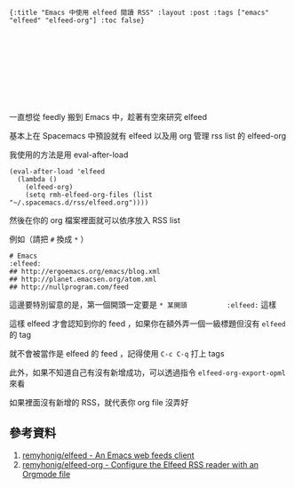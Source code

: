     {:title "Emacs 中使用 elfeed 閱讀 RSS" :layout :post :tags ["emacs" "elfeed" "elfeed-org"] :toc false}


# 　


## 　

一直想從 feedly 搬到 Emacs 中，趁著有空來研究 elfeed

基本上在 Spacemacs 中預設就有 elfeed 以及用 org 管理 rss list 的 elfeed-org

我使用的方法是用 eval-after-load

    (eval-after-load 'elfeed
      (lambda ()
        (elfeed-org)
        (setq rmh-elfeed-org-files (list "~/.spacemacs.d/rss/elfeed.org"))))

然後在你的 org 檔案裡面就可以依序放入 RSS list

例如（請把 `#` 換成 `*` ）

    # Emacs                                                              :elfeed:
    ## http://ergoemacs.org/emacs/blog.xml
    ## http://planet.emacsen.org/atom.xml
    ## http://nullprogram.com/feed

這邊要特別留意的是，第一個開頭一定要是 `* 某開頭          :elfeed:` 這樣

這樣 elfeed 才會認知到你的 feed ，如果你在額外弄一個一級標題但沒有 `elfeed` 的 tag

就不會被當作是 elfeed 的 feed ，記得使用 `C-c C-q` 打上 tags

此外，如果不知道自己有沒有新增成功，可以透過指令 `elfeed-org-export-opml` 來看

如果裡面沒有新增的 RSS，就代表你 org file 沒弄好


## 參考資料

1.  [remyhonig/elfeed - An Emacs web feeds client](https://github.com/remyhonig/elfeed:)
2.  [remyhonig/elfeed-org - Configure the Elfeed RSS reader with an Orgmode file](https://github.com/remyhonig/elfeed-org)
